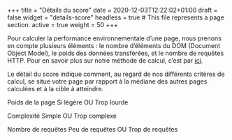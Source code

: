 +++
title = "Détails du score"
date = 2020-12-03T12:22:02+01:00
draft = false
widget = "details-score"
headless = true  # This file represents a page section.
active = true
weight = 50
+++

[//]: # "infobulle"

Pour calculer la performance environnementale d’une page, nous prenons en compte plusieurs éléments : le nombre
d’éléments du DOM (Document Object Model), le poids des données transférées, et le nombre de requêtes HTTP. Pour en
savoir plus sur notre méthode de calcul, c’est par [ici](/comment-ca-marche/).

[//]: # "texte"

Le détail du score indique comment, au regard de nos différents critères de calcul, se situe votre page par rapport à la
médiane des autres pages calculées et à la cible à atteindre.

[//]: # "Tuile 1"

Poids de la page Si légère OU Trop lourde

[//]: # "Tuile 2"

Complexité Simple OU Trop complexe

[//]: # "Tuile 3"

Nombre de requêtes Peu de requêtes OU Trop de requêtes
